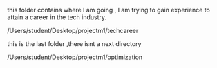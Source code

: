 this folder contains where I am going , I am trying to gain experience to 
attain a career in the tech industry.

/Users/student/Desktop/projectm1/techcareer 

this is the last folder ,there isnt a next directory 

/Users/student/Desktop/projectm1/optimization
